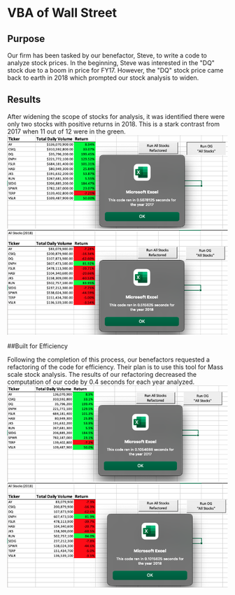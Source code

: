 # VBA of Wall Street 

## Purpose

Our firm has been tasked by our benefactor, Steve, to write a code to analyze stock prices.  In the beginning, Steve was interested in the "DQ" stock due to a boom in price for FY17.  However, the "DQ" stock price came back to earth in 2018 which prompted our stock analysis to widen.  

## Results

After widening the scope of stocks for analysis, it was identified there were only two stocks with positive returns in 2018.  This is a stark contrast from 2017 when 11 out of 12 were in the green.  
![Original 2017 Analysis](https://github.com/bktescher/stocks_analysis/blob/main/Resources/Original%20code%202017.png)
![Original 2018 Analysis](https://github.com/bktescher/stocks_analysis/blob/main/Resources/original%20code%202018.png)

##Built for Efficiency

Following the completion of this process, our benefactors requested a refactoring of the code for efficiency.  Their plan is to use this tool for Mass scale stock analysis.  The results of our refactoring decreased the computation of our code by 0.4 seconds for each year analyzed. 
![2017 Code Refactored](https://github.com/bktescher/stocks_analysis/blob/main/Resources/VBA_Challenge_2017.png)
![2018 Code Refactored](https://github.com/bktescher/stocks_analysis/blob/main/Resources/VBA_Challenge_2018.png)
